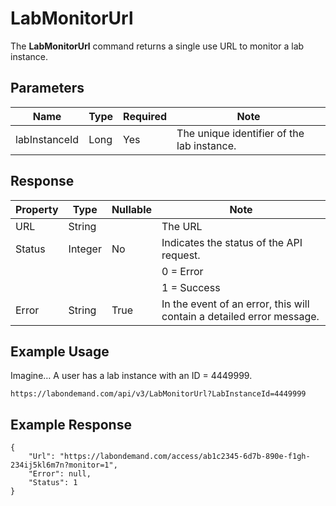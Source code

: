 # LabMonitorUrl

The **LabMonitorUrl** command returns a single use URL to monitor a lab instance. 

## Parameters

|Name|Type|Required|Note|
|--- |--- |--- |--- |
|labInstanceId|Long|Yes|The unique identifier of the lab instance.

## Response 

|Property|Type|Nullable|Note|
|--- |--- |--- |--- |
|URL|String||The URL 
|Status|Integer|No|Indicates the status of the API request.
||||0 = Error
||||1 = Success|
|Error|String|True|In the event of an error, this will contain a detailed error message.|

## Example Usage

Imagine… A user has a lab instance with an ID = 4449999.

```
https://labondemand.com/api/v3/LabMonitorUrl?LabInstanceId=4449999
```

## Example Response
```linenums
{
    "Url": "https://labondemand.com/access/ab1c2345-6d7b-890e-f1gh-234ij5kl6m7n?monitor=1",
    "Error": null,
    "Status": 1
}
```
